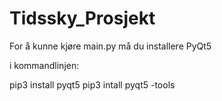 # Tidssky_Prosjekt

For å kunne kjøre main.py må du installere PyQt5

i kommandlinjen:

  pip3 install pyqt5
  pip3 intall pyqt5 -tools
  
  
